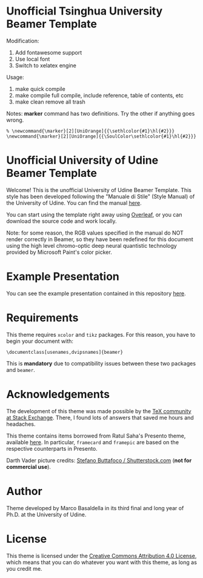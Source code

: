 Unofficial Tsinghua University Beamer Template
==============================================

Modification:
1. Add fontawesome support
2. Use local font
3. Switch to xelatex engine

Usage:
1. make
quick compile
2. make compile
full compile, include reference, table of contents, etc
3. make clean
remove all trash

Notes:
**marker** command has two definitions. Try the other if anything goes wrong.
```
% \newcommand{\marker}[2][UniOrange]{{\sethlcolor{#1}\hl{#2}}}
\newcommand{\marker}[2][UniOrange]{{\SoulColor\sethlcolor{#1}\hl{#2}}}
```

Unofficial University of Udine Beamer Template
==============================================

Welcome! This is the unofficial University of Udine Beamer Template. This style has been developed following the "Manuale di Stile" (Style Manual) of the University of Udine. You can find the manual [here](https://www.uniud.it/it/ateneo-uniud/ateneo-uniud/identita-visiva/manuali-immagine-stile/manuale-stile). 

You can start using the template right away using [Overleaf](https://www.overleaf.com/latex/templates/university-of-udine-unofficial-beamer-theme/zndkgxrjsdzt), or you can download the source code and work locally.

Note: for some reason, the RGB values specified in the manual do NOT render correctly in Beamer, so they have been redefined for this document using the high level chromo-optic deep neural quantistic technology provided by Microsoft Paint's color picker.

# Example Presentation

You can see the example presentation contained in this repository [here](https://www.overleaf.com/latex/templates/university-of-udine-unofficial-beamer-theme/zndkgxrjsdzt.pdf).

# Requirements

This theme requires `xcolor` and `tikz` packages. For this reason, you have to begin your document with:
```TeX
\documentclass[usenames,dvipsnames]{beamer}
```
This is **mandatory** due to compatibility issues between these two packages and `beamer`.

# Acknowledgements

The development of this theme was made possible by the [TeX community at Stack Exchange](http://tex.stackexchange.com/). There, I found lots of answers that saved me hours and headaches.

This theme contains items borrowed from Ratul Saha's Presento theme, available [here](https://github.com/RatulSaha/presento). In particular, `framecard` and `framepic` are based on the respective counterparts in Presento.

Darth Vader picture credits: [Stefano Buttafoco / Shutterstock.com](https://www.shutterstock.com/it/image-photo/san-benedetto-del-tronto-italy-may-282569735?src=Gy7YesGiMCm-Z7U5ypiWvw-1-11) (**not for commercial use**).

# Author

Theme developed by Marco Basaldella in its third final and long year of Ph.D. at the University of Udine.

# License

This theme is licensed under the [Creative Commons Attribution 4.0 License](https://creativecommons.org/licenses/by/4.0/), which means that you can do whatever you want with this theme, as long as you credit me.
